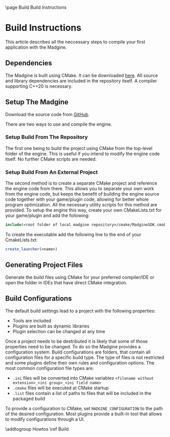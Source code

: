 \page Build Build Instructions

# Build Instructions

This article describes all the neccessary steps to compile your first application with the Madgine.


## Dependencies

The Madgine is built using CMake. It can be downloaded [here](https://cmake.org/download/). 
All source and library dependencies are included in the repository itself.
A compiler supporting C++20 is necessary.


## Setup The Madgine

Download the source code from [GitHub](https://github.com/MadManRises/Madgine).

There are two ways to use and compile the engine. 

### Setup Build From The Repository

The first one being to build the project using CMake from the top-level folder of the engine. This is useful if you intend to modify the engine code itself. No further CMake scripts are needed. 

### Setup Build From An External Project

The second method is to create a separate CMake project and reference the engine code from there. This allows you to separate your own work from the engine code, but keeps the benefit of building the engine source code together with your game/plugin code, allowing for better whole program optimization. All the necessary utility scripts for this method are provided. To setup the engine this way, create your own CMakeLists.txt for your game/plugin and add the following:
```cmake
include(<root folder of local madgine repository>/cmake/MadgineSDK.cmake)
```
To create the executable add the following line to the end of your CmakeLists.txt:
```cmake
create_launcher(<name>)
```

## Generating Project Files

Generate the build files using CMake for your preferred compiler/IDE or open the folder in IDEs that have direct CMake integration. 

## Build Configurations

The default build settings lead to a project with the following properties:
- Tools are included
- Plugins are built as dynamic libraries
- Plugin selection can be changed at any time

Once a project needs to be destributed it is likely that some of those properties need to be changed. To do so the Madgine provides a configuration system. Build configurations are folders, that contain all configuration files for a specific build type. The type of files is not restricted and some plugins define their own rules and configuration options. The most common configuration file types are:
- `.ini` files will be converted into CMake variables `<filename without extension>_<ini group>_<ini field name>`
- `.cmake` files will be executed at CMake startup
- `.list` files contain a list of paths to files that will be included in the packaged build

To provide a configuration to CMake, set `MADGINE_CONFIGURATION` to the path of the desired configuration. Most plugins provide a built-in tool that allows to modify configurations through a UI.


\addtogroup Howtos
\ref Build

